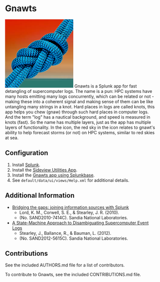 Gnawts
======

![A Knotty Logo](appserver/static/bigIcon.png)
Gnawts is a Splunk app for fast detangling of supercomputer logs. The name is a pun: HPC systems have many hosts emitting many logs concurrently, which can be related or not - making these into a coherent signal and making sense of them can be like untangling many strings in a knot. Hard places in logs are called knots, this app helps you chew (gnaw) through such hard places in computer logs. And the term "log" has a nautical background, and speed is measured in knots (fast). So the name has multiple layers, just as the app has multiple layers of functionality.  In the icon, the red sky in the icon relates to gnawt's ability to help forecast storms (or not) on HPC systems, similar to red skies at sea.


Configuration
-------------

1. Install [Splunk](http://www.splunk.com/).
2. Install the [Sideview Utilities App](http://www.sideviewapps.com/).
3. Install the [Gnawts app using Splunkbase](http://splunk-base.splunk.com/apps/gnawts).
4. See ```default/data/ui/views/Help.xml``` for additional details.

Additional Information
----------------------

* [Bridging the gaps: joining information sources with Splunk](http://static.usenix.org/event/slaml10/tech/full_papers/Stearley.pdf)
  * Lord, K. M., Corwell, S. E., & Stearley, J. R. (2010).
  * (No. SAND2010-7414C). Sandia National Laboratories.
* [A State-Machine Approach to Disambiguating Supercomputer Event Logs](https://www.usenix.org/system/files/mad12-final8.pdf)
  * Stearley, J., Ballance, R., & Bauman, L. (2012).
  * (No. SAND2012-5615C). Sandia National Laboratories.

Contributions
------------

See the included AUTHORS.md file for a list of contributors.

To contribute to Gnawts, see the included CONTRIBUTIONS.md file.
